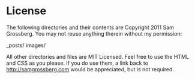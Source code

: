 # License
The following directories and their contents are Copyright 2011 Sam Grossberg. You may not reuse anything therein without my permission:

_posts/
images/

All other directories and files are MIT Licensed. Feel free to use the HTML and CSS as you please. If you do use them, a link back to http://samgrossberg.com would be appreciated, but is not required.